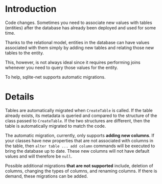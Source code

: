 # Introduction #

Code changes. Sometimes you need to associate new values with tables (entities) after the database has already been deployed and used for some time.

Thanks to the relational model, entities in the database can have values associated with them simply by adding new tables and relating those new tables to the entity.

This, however, is not always ideal since it requires performing joins whenever you need to query those values for the entity.

To help, sqlite-net supports automatic migrations.

# Details #

Tables are automatically migrated when `CreateTable` is called. If the table already exists, its metadata is queried and compared to the structure of the class passed to `CreateTable`. If the two structures are different, then the table is automatically migrated to match the code.

The automatic migration, currently, only supports **adding new columns**. If your classes have new properties that are not associated with columns in the table, then `alter table ... add column` commands will be executed to bring the database up to date. These new columns will not have default values and will therefore be `null`.

Possible additional migrations **that are not supported** include, deletion of columns, changing the types of columns, and renaming columns. If there is demand, these migrations can be added.
